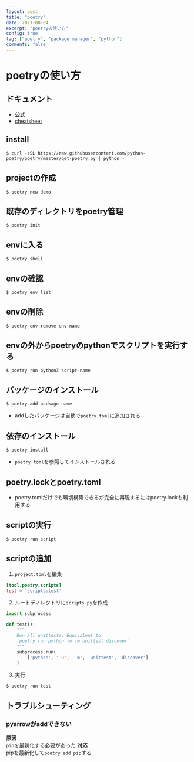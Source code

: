 ```yaml
---
layout: post
title: "poetry"
date: 2021-08-04
excerpt: "poetryの使い方"
config: true
tag: ["poetry", "package manager", "python"]
comments: false
---
```


# poetryの使い方

## ドキュメント
 - [公式](https://python-poetry.org/docs/)
 - [cheatsheet](https://gist.github.com/CarlosDomingues/b88df15749af23a463148bd2c2b9b3fb)


## install

```console
$ curl -sSL https://raw.githubusercontent.com/python-poetry/poetry/master/get-poetry.py | python -
```

## projectの作成

```console
$ poetry new demo
```

## 既存のディレクトリをpoetry管理

```console
$ poetry init
```

## envに入る

```console
$ poetry shell
```

## envの確認

```console
$ poetry env list
```

## envの削除

```console
$ poetry env remove env-name
```

## envの外からpoetryのpythonでスクリプトを実行する

```console
$ poetry run python3 script-name
```

## パッケージのインストール

```console
$ poetry add package-name
```
 - addしたパッケージは自動で`poetry.toml`に追加される

## 依存のインストール

```console
$ poetry install
```
 - `poetry.toml`を参照してインストールされる

## poetry.lockとpoetry.toml
 - poetry.tomlだけでも環境構築できるが完全に再現するにはpoetry.lockも利用する


## scriptの実行

```console
$ poetry run script
```

## scriptの追加

 1. `project.toml`を編集

```toml
[tool.poetry.scripts]
test = 'scripts:test'
```

 2. ルートディレクトリに`scripts.py`を作成

```python
import subprocess

def test():
    """
    Run all unittests. Equivalent to:
    `poetry run python -u -m unittest discover`
    """
    subprocess.run(
        ['python', '-u', '-m', 'unittest', 'discover']
    )
```

 3. 実行

```console
$ poetry run test
```

## トラブルシューティング

### pyarrowがaddできない

**原因**  
`pip`を最新化する必要があった
**対応**  
pipを最新化して`poetry add pip`する
